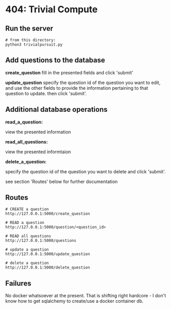 # 404: Trivial Compute

## Run the server
```
# from this directory:
python3 trivialpursuit.py
```

## Add questions to the database
**create_question**
fill in the presented fields and click 'submit'

**update_question**
specify the question id of the question you want to edit, and use the other fields to provide the
information pertaining to that question to update. then click 'submit'.

## Additional database operations
**read_a_question:**

view the presented information

**read_all_questions:**

view the presented informtaion

**delete_a_question:**

specify the question id of the question you want to delete and click 'submit'.

see section 'Routes' below for further documentation

## Routes
```
# CREATE a question
http://127.0.0.1:5000/create_question

# READ a question
http://127.0.0.1:5000/question/<question_id>

# READ all questions
http://127.0.0.1:5000/questions

# update a question
http://127.0.0.1:5000/update_question

# delete a question
http://127.0.0.1:5000/delete_question
```

## Failures
No docker whatsoever at the present.  That is shifting right hardcore - I don't know how to get
sqlalchemy to create/use a docker container db.
